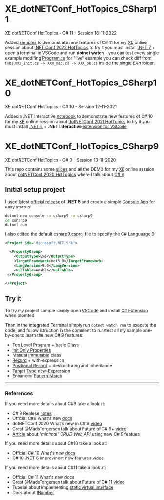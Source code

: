 # XE_dotNETConf_HotTopics_CSharp11

XE dotNETConf HotTopics - C# 11 - Session 18-11-2022

Added [samples](CSharp11) to demonstrate new features of C# 11 for my [XE](https://www.xedotnet.org/) online session about [.NET Conf 2022 HotTopics](https://www.xedotnet.org/eventi/net-conf-2022-hot-topics/) to try it you must install [.NET 7](https://dotnet.microsoft.com/download) + open a terminal in VSCode and run **dotnet watch** - you can test every single example modifing [Program.cs](CSharp11/Program.cs) for "live" esample you can check diff from files `XXX_init.cs -> XXX_mid.cs -> XXX_ok.cs` inside the single _EXn_ folder.

# XE_dotNETConf_HotTopics_CSharp10

XE dotNETConf HotTopics - C# 10 - Session 12-11-2021

Added a .NET Interactive [notebook](CSharp10.dib) to demonstrate new features of C# 10 for my [XE](https://www.xedotnet.org/) online session about [dotNETConf 2021 HotTopics](https://www.xedotnet.org/eventi/dotnet-conf-2021-hot-topics/) to try it you must install [.NET 6](https://dotnet.microsoft.com/download) + **.NET Interactive** [extension for VSCode](https://marketplace.visualstudio.com/items?itemName=ms-dotnettools.dotnet-interactive-vscode)

# XE_dotNETConf_HotTopics_CSharp9

XE dotNETConf HotTopics - C# 9 - Session 13-11-2020

This repo contains some [slides](slides.pdf) and all the DEMO for my [XE](https://www.xedotnet.org/) online session about [dotNETConf 2020 HotTopics](https://www.xedotnet.org/eventi/xe-online-meeting-novembre/) where I talk about [C# 9](https://docs.microsoft.com/en-us/dotnet/csharp/whats-new/csharp-9)

## Initial setup project

I used latest [official release](https://dotnet.microsoft.com/download/dotnet/5.0) of **.NET 5** and create a simple [Console App](https://docs.microsoft.com/it-it/dotnet/core/tools/dotnet-new) for easy startup:

```bash
dotnet new console -n csharp9 -o csharp9
cd csharp9
dotnet run
```

I also edited the default [csharp9.csproj](csharp9.csproj) file to specify the C# Languauge 9

```xml
<Project Sdk="Microsoft.NET.Sdk">

  <PropertyGroup>
    <OutputType>Exe</OutputType>
    <TargetFramework>net5.0</TargetFramework>
    <LangVersion>9.0</LangVersion>
    <Nullable>enable</Nullable>
 </PropertyGroup>

</Project>
```

## Try it

To try my project sample simply open [VSCode](https://code.visualstudio.com) and install [C# Extension](https://marketplace.visualstudio.com/items?itemName=ms-dotnettools.csharp) when promted

Than in the integrated Terminal simply run `dotnet watch run` to execute the code, and follow istruction in the comment to run/test all my sample one-by-one to learn the new C# 9 features:

-   [Top Level Program](Program.cs) + basic [Class](Sample0.cs)
-   [Init Only Properties](Sample1.cs)
-   Manual [Immutable](Sample2.cs) class
-   [Record](Sample3.cs) + with-expression
-   [Positional Record](Sample4.cs) + destructuring and inheritance
-   [Target Type new-Expression](Sample5.cs)
-   Enhanced [Pattern Match](Sample6.cs)

---

### References

If you need more details about C#9 take a look at:

-   C# 9 Realese [notes](https://devblogs.microsoft.com/dotnet/c-9-0-on-the-record/)
-   Official C#9 What's new [docs](https://docs.microsoft.com/en-us/dotnet/csharp/whats-new/csharp-9)
-   dotNETConf 2020 What's new in C# 9 [video](https://youtu.be/x3kWzPKoRXc)
-   Great @MadsTorgersen talk about Future of C# 9+ [video](https://usergroup.tv/videos/the-future-of-c/)
-   [Article](https://www.strathweb.com/2020/10/beautiful-and-compact-web-apis-with-c-9-net-5-0-and-asp-net-core/) about _"minimal" CRUD Web API_ using new C# 9 featues

If you need more details about C#10 take a look at:

-   Official C# 10 What's new [docs](https://learn.microsoft.com/en-us/dotnet/csharp/whats-new/csharp-10)
-   C# 10 .NET 6 Improvment new features [video](https://youtu.be/y8xcUrEidpc)

If you need more details about C#11 take a look at:

-   Official C# 11 What's new [docs](https://learn.microsoft.com/en-us/dotnet/csharp/whats-new/csharp-11/)
-   Great @MadsTorgersen talk about Future of C# 11 [video](https://youtu.be/1K44Nu9_7U8)
-   Tutorial about implementing [static virtual interface](https://learn.microsoft.com/en-us/dotnet/csharp/whats-new/tutorials/static-virtual-interface-members)
-   Docs about [INumber<T>](https://learn.microsoft.com/en-us/dotnet/standard/generics/math)
